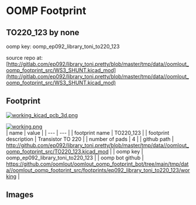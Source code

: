# OOMP Footprint  
## TO220_123  by none  
  
oomp key: oomp_ep092_library_toni_to220_123  
  
source repo at: [http://gitlab.com/ep092/library_toni.pretty/blob/master/tmp/data//oomlout_oomp_footprint_src/WS3_SHUNT.kicad_mod](http://gitlab.com/ep092/library_toni.pretty/blob/master/tmp/data//oomlout_oomp_footprint_src/WS3_SHUNT.kicad_mod)  
## Footprint  
  
[![working_kicad_pcb_3d.png](working_kicad_pcb_3d_600.png)](working_kicad_pcb_3d.png)  
  
[![working.png](working_600.png)](working.png)  
| name | value | 
| --- | --- | 
| footprint name | TO220_123 | 
| footprint description | Transistor TO 220 | 
| number of pads | 4 | 
| github path | http://github.com/ep092/library_toni.pretty/blob/master/tmp/data//oomlout_oomp_footprint_src/TO220_123.kicad_mod | 
| oomp key | oomp_ep092_library_toni_to220_123 | 
| oomp bot github | https://github.com/oomlout/oomlout_oomp_footprint_bot/tree/main/tmp/data//oomlout_oomp_footprint_src/footprints/ep092_library_toni_to220_123/working | 
## Images  
